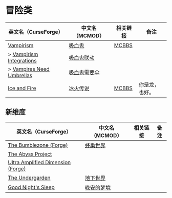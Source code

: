 # 冒险类

| 英文名（CurseForge）                                                                              | 中文名（MCMOD）                                      | 相关链接                                              | 备注           |
| ------------------------------------------------------------------------------------------------- | ---------------------------------------------------- | ----------------------------------------------------- | -------------- |
| [Vampirism](https://www.curseforge.com/minecraft/mc-mods/vampirism-become-a-vampire)              | [吸血鬼](https://www.mcmod.cn/class/930.html)        | [MCBBS](https://www.mcbbs.net/thread-771842-1-1.html) |                |
| > [Vampirism Integrations](https://www.curseforge.com/minecraft/mc-mods/vampirism-integrations)   | [吸血鬼联动](https://www.mcmod.cn/class/2439.html)   |                                                       |                |
| > [Vampires Need Umbrellas](https://www.curseforge.com/minecraft/mc-mods/vampires-need-umbrellas) | [吸血鬼需要伞](https://www.mcmod.cn/class/2405.html) |                                                       |                |
| [Ice and Fire](https://www.curseforge.com/minecraft/mc-mods/ice-and-fire-dragons)                 | [冰火传说](https://www.mcmod.cn/class/770.html)      | [MCBBS](https://www.mcbbs.net/thread-847008-1-1.html) | 你是龙，也好。 |

## 新维度

| 英文名（CurseForge）                                                                                  | 中文名（MCMOD）                                   | 相关链接 | 备注 |
| ----------------------------------------------------------------------------------------------------- | ------------------------------------------------- | -------- | ---- |
| [The Bumblezone (Forge)](https://www.curseforge.com/minecraft/mc-mods/the-bumblezone-forge)           | [蜂巢世界](https://www.mcmod.cn/class/2489.html)  |          |      |
| [The Abyss Project](https://www.curseforge.com/minecraft/mc-mods/the-abyss)                           |                                                   |          |      |
| [Ultra Amplified Dimension (Forge)](https://www.curseforge.com/minecraft/mc-mods/ultra-amplified-mod) |                                                   |          |      |
| [The Undergarden](https://www.curseforge.com/minecraft/mc-mods/the-undergarden)                       | [地下世界](https://www.mcmod.cn/class/2870.html)  |          |      |
| [Good Night's Sleep](https://www.curseforge.com/minecraft/mc-mods/good-nights-sleep)                  | [晚安的梦境](https://www.mcmod.cn/class/471.html) |          |      |
